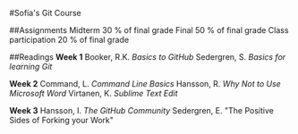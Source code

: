 #Sofia's Git Course

##Assignments
Midterm 30 % of final grade
Final 50 % of final grade
Class participation 20 % of final grade

##Readings
**Week 1**
Booker, R.K. *Basics to GitHub*
Sedergren, S. *Basics for learning Git*

**Week 2**
Command, L. *Command Line Basics*
Hansson, R. *Why Not to Use Microsoft Word*
Virtanen, K. *Sublime Text Edit*

**Week 3**
Hansson, I. *The GitHub Community*
Sedergren, E. "The Positive Sides of Forking your Work"